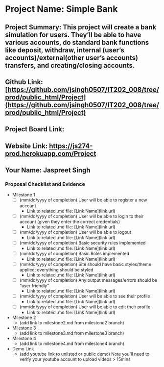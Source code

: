 # Project Name: Simple Bank
## Project Summary: This project will create a bank simulation for users. They’ll be able to have various accounts, do standard bank functions like deposit, withdraw, internal (user’s accounts)/external(other user’s accounts) transfers, and creating/closing accounts.
## Github Link: [https://github.com/jsingh0507/IT202_008/tree/prod/public_html/Project](https://github.com/jsingh0507/IT202_008/tree/prod/public_html/Project)
## Project Board Link: 
## Website Link: https://js274-prod.herokuapp.com/Project
## Your Name: Jaspreet Singh

 
 
### Proposal Checklist and Evidence

- Milestone 1
  - [ ] \(mm/dd/yyyy of completion) User will be able to register a new account
    - Link to related .md file: [Link Name](link url)
  - [ ] \(mm/dd/yyyy of completion) User will be able to login to their account (given they enter the correct credentials)
    - Link to related .md file: [Link Name](link url)
  - [ ] \(mm/dd/yyyy of completion) User will be able to logout
    - Link to related .md file: [Link Name](link url)
  - [ ] \(mm/dd/yyyy of completion) Basic security rules implemented
    - Link to related .md file: [Link Name](link url)
  - [ ] \(mm/dd/yyyy of completion) Basic Roles implemented
    - Link to related .md file: [Link Name](link url)
  - [ ] \(mm/dd/yyyy of completion) Site should have basic styles/theme applied; everything should be styled
    - Link to related .md file: [Link Name](link url)
  - [ ] \(mm/dd/yyyy of completion) Any output messages/errors should be “user friendly”
    - Link to related .md file: [Link Name](link url)
  - [ ] \(mm/dd/yyyy of completion) User will be able to see their profile
    - Link to related .md file: [Link Name](link url)
  - [ ] \(mm/dd/yyyy of completion) User will be able to edit their profile
    - Link to related .md file: [Link Name](link url)
- Milestone 2
  - (add link to milestone2.md from milestone2 branch)
- Milestone 3
  - (add link to milestone3.md from milestone3 branch)
- Milestone 4
  - (add link to milestone4.md from milestone4 branch)
- Demo Link
  - (add youtube link to unlisted or public demo) Note you'll need to verify your youtube account to upload videos > 15mins
  